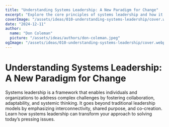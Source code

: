 ```yaml
---
title: "Understanding Systems Leadership: A New Paradigm for Change"
excerpt: "Explore the core principles of systems leadership and how it empowers organizations to navigate complexity and drive transformative change."
coverImage: "/assets/ideas/010-understanding-systems-leadership/cover.webp"
date: "2024-12-11"
author:
  name: "Don Coleman"
  picture: "/assets/ideas/authors/don-coleman.jpeg"
ogImage: "/assets/ideas/010-understanding-systems-leadership/cover.webp"
---
```


# Understanding Systems Leadership: A New Paradigm for Change

Systems leadership is a framework that enables individuals and organizations to address complex challenges by fostering collaboration, adaptability, and systemic thinking. It goes beyond traditional leadership models by emphasizing interconnectivity, shared purpose, and co-creation. Learn how systems leadership can transform your approach to solving today’s pressing issues.
